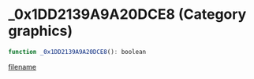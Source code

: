 # _0x1DD2139A9A20DCE8 (Category graphics)

```js
function _0x1DD2139A9A20DCE8(): boolean
```

[filename](_0x1DD2139A9A20DCE8_m.md ':include')